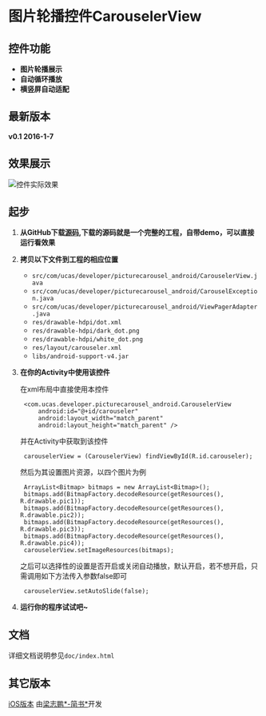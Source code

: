 图片轮播控件CarouselerView
==========================
控件功能
--------------
+ **图片轮播展示**
+ **自动循环播放**
+ **横竖屏自动适配**

最新版本
-------
**v0.1 2016-1-7**

效果展示
--------
![控件实际效果](https://github.com/jingedawang/Resources/blob/master/recording.gif?raw=true)

起步
----
1. **从GitHub下载[源码](),下载的源码就是一个完整的工程，自带demo，可以直接运行看效果**

2. **拷贝以下文件到工程的相应位置**

    + `src/com/ucas/developer/picturecarousel_android/CarouselerView.java`
    + `src/com/ucas/developer/picturecarousel_android/CarouselException.java`
    + `src/com/ucas/developer/picturecarousel_android/ViewPagerAdapter.java`
    + `res/drawable-hdpi/dot.xml`
    + `res/drawable-hdpi/dark_dot.png`
    + `res/drawable-hdpi/white_dot.png`
    + `res/layout/carouseler.xml`
    + `libs/android-support-v4.jar`
    
3. **在你的Activity中使用该控件**

    在xml布局中直接使用本控件
    
        <com.ucas.developer.picturecarousel_android.CarouselerView
            android:id="@+id/carouseler"
    	    android:layout_width="match_parent"
    	    android:layout_height="match_parent" />
    
    并在Activity中获取到该控件
    
        carouselerView = (CarouselerView) findViewById(R.id.carouseler);
    
    然后为其设置图片资源，以四个图片为例
    
        ArrayList<Bitmap> bitmaps = new ArrayList<Bitmap>();
        bitmaps.add(BitmapFactory.decodeResource(getResources(), R.drawable.pic1));
        bitmaps.add(BitmapFactory.decodeResource(getResources(), R.drawable.pic2));
        bitmaps.add(BitmapFactory.decodeResource(getResources(), R.drawable.pic3));
        bitmaps.add(BitmapFactory.decodeResource(getResources(), R.drawable.pic4));
        carouselerView.setImageResources(bitmaps);
    
    之后可以选择性的设置是否开启或关闭自动播放，默认开启，若不想开启，只需调用如下方法传入参数false即可
    
        carouselerView.setAutoSlide(false);
        
4. **运行你的程序试试吧~**

文档
----
详细文档说明参见`doc/index.html`

其它版本
--------
[iOS版本](https://github.com/mingjiameng/LZP_PictureCarousel.git) 由[梁志鹏*-简书*](http://www.jianshu.com/users/d68767f43bf1/latest_articles)开发
